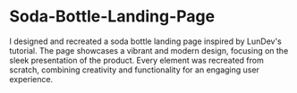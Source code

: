 # Soda-Bottle-Landing-Page
I designed and recreated a soda bottle landing page inspired by LunDev's tutorial. The page showcases a vibrant and modern design, focusing on the sleek presentation of the product. Every element was recreated from scratch, combining creativity and functionality for an engaging user experience.
